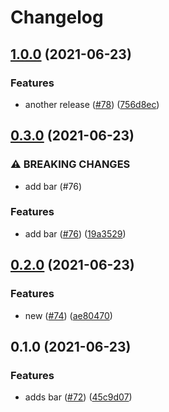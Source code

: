 # Changelog

## [1.0.0](https://www.github.com/noslouch/workflow-debug/compare/bar-v0.3.0...bar-v1.0.0) (2021-06-23)


### Features

* another release ([#78](https://www.github.com/noslouch/workflow-debug/issues/78)) ([756d8ec](https://www.github.com/noslouch/workflow-debug/commit/756d8ecb9b898a4e72d9929d2d9d02125f8bab5b))

## [0.3.0](https://www.github.com/noslouch/workflow-debug/compare/bar-v0.2.0...bar-v0.3.0) (2021-06-23)


### ⚠ BREAKING CHANGES

* add bar (#76)

### Features

* add bar ([#76](https://www.github.com/noslouch/workflow-debug/issues/76)) ([19a3529](https://www.github.com/noslouch/workflow-debug/commit/19a3529e7a428f8ad95ca449def3517a074ad946))

## [0.2.0](https://www.github.com/noslouch/workflow-debug/compare/bar-v0.1.0...bar-v0.2.0) (2021-06-23)


### Features

* new ([#74](https://www.github.com/noslouch/workflow-debug/issues/74)) ([ae80470](https://www.github.com/noslouch/workflow-debug/commit/ae804701d74bc415a2fcfbc165c5acb75084c70f))

## 0.1.0 (2021-06-23)


### Features

* adds bar ([#72](https://www.github.com/noslouch/workflow-debug/issues/72)) ([45c9d07](https://www.github.com/noslouch/workflow-debug/commit/45c9d0716a7b692e2c05eb9871e4eb6a60a23ea0))
